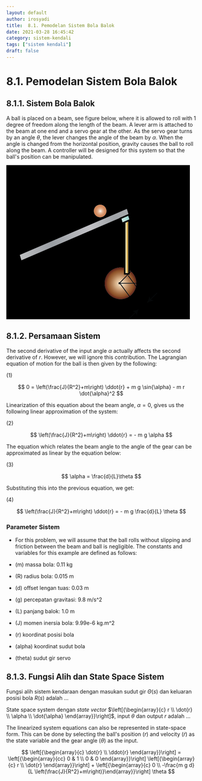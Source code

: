 ```yaml
---
layout: default
author: irosyadi
title:  8.1. Pemodelan Sistem Bola Balok
date: 2021-03-28 16:45:42
category: sistem-kendali
tags: ["sistem kendali"]
draft: false
---
```


# 8.1. Pemodelan Sistem Bola Balok

## 8.1.1. Sistem Bola Balok

A ball is placed on a beam, see figure below, where it is allowed to roll with 1 degree of freedom along the length of the beam. A lever arm is attached to the beam at one end and a servo gear at the other. As the servo gear turns by an angle $\theta$, the lever changes the angle of the beam by $\alpha$. When the angle is changed from the horizontal position, gravity causes the ball to roll along the beam. A controller will be designed for this system so that the ball's position can be manipulated.

![Bola Balok](https://raw.githubusercontent.com/irosyadi/vnote.image/master/1617099799_20210330171214832_5957.png)

## 8.1.2. Persamaan Sistem

The second derivative of the input angle $\alpha$ actually affects the second derivative of $r$. However, we will ignore this contribution. The Lagrangian equation of motion for the ball is then given by the following:

(1)

$$ 0 = \left(\frac{J}{R^2}+m\right) \ddot{r} + m g \sin{\alpha} - m r \dot{\alpha}^2 $$

Linearization of this equation about the beam angle, $\alpha = 0$, gives us the following linear approximation of the system:

(2)

$$ \left(\frac{J}{R^2}+m\right) \ddot{r} = - m g \alpha $$

The equation which relates the beam angle to the angle of the gear can be approximated as linear by the equation below:

(3)

$$ \alpha = \frac{d}{L}\theta $$

Substituting this into the previous equation, we get:

(4)

$$ \left(\frac{J}{R^2}+m\right) \ddot{r} = - m g \frac{d}{L} \theta $$

### Parameter Sistem

- For this problem, we will assume that the ball rolls without slipping and friction between the beam and ball is negligible. The constants and variables for this example are defined as follows:

- (m) massa bola: 0.11 kg
- (R) radius bola: 0.015 m
- (d) offset lengan tuas: 0.03 m
- (g) percepatan gravitasi: 9.8 m/s^2
- (L) panjang balok: 1.0 m
- (J) momen inersia bola: 9.99e-6 kg.m^2
- (r) koordinat posisi bola
- (alpha) koordinat sudut bola
- (theta)  sudut gir servo

## 8.1.3. Fungsi Alih dan State Space Sistem

Fungsi alih sistem kendaraan dengan masukan sudut gir $\Theta(s)$ dan keluaran posisi bola $R(s)$  adalah ...

State space system dengan *state vector* $\left[{\begin{array}{c} r \\ \dot{r} \\ \alpha \\ \dot{\alpha} \end{array}}\right]$,  input $\theta$ dan output $r$ adalah ...

The linearized system equations can also be represented in state-space form. This can be done by selecting the ball's position ($r$) and velocity ($\dot{r}$) as the state variable and the gear angle ($\theta$) as the input.

$$
\left[{\begin{array}{c} \dot{r} \\ \ddot{r} \end{array}}\right] =
\left[{\begin{array}{cc} 0 & 1 \\ 0 & 0 \end{array}}\right]
\left[{\begin{array}{c} r \\ \dot{r} \end{array}}\right] +
\left[{\begin{array}{c} 0 \\ -\frac{m g d}{L
\left(\frac{J}{R^2}+m\right)}\end{array}}\right] \theta
$$